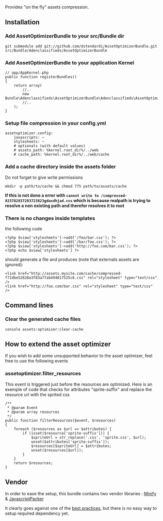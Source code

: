 Provides "on the fly" assets compression.

## Installation

### Add AssetOptimizerBundle to your src/Bundle dir

    git submodule add git://github.com/dstendardi/AssetOptimizerBundle.git src/Bundle/Adenclassifieds/AssetOptimizerBundle
    
### Add AssetOptimizerBundle to your application Kernel


    // app/AppKernel.php
    public function registerBundles()
    {
        return array(
            //..
            new Bundle\Adenclassifieds\AssetOptimizerBundle\Adenclassifieds\AssetOptimizerBundle(),
            //..
        );    
    }
    
### Setup file compression in your config.yml

    assetoptimizer.config:
        javascripts: ~
        stylesheets: ~
        # optionals (with default values)
        # assets_path: %kernel.root_dir%/../web
        # cache_path: %kernel.root_dir%/../web/cache

### Add a cache directory inside the assets folder

Do not forget to give write permissions

    mkdir -p path/to/cache && chmod 775 path/to/assets/cache

**If this is not done a error with `cannot write to /compressed-823782837283723823gdasdhjad.css` which is because realpath is trying
to resolve a non existing path and therefor resolves it to root**

### There is no changes inside templates

the following code

    <?php $view['stylesheets']->add('/foo/bar.css'); ?>
    <?php $view['stylesheets']->add('/bar/foo.css'); ?>
    <?php $view['stylesheets']->add('http://foo.com/bar.css'); ?>
    <?php echo $view['stylesheets'] ?>
    
should generate a file and produces (note that externals assets are ignored):

    <link href="http://assets.mysite.com/cache/compressed-f71dbe52628a3f83a77ab494817525c6.css" rel="stylesheet" type="text/css" />
    <link href="http://foo.com/bar.css" rel="stylesheet" type="text/css" />

## Command lines


### Clear the generated cache files

    console assets:optimizer:clear-cache


## How to extend the asset optimizer

If you wish to add some unsupported behavior to the asset optimizer, feel free to use the following events

###  assetoptimizer.filter_resources

This event is triggered just before the resources are optimized.
Here is an exemple of code that checks for attributes "sprite-suffix" and replace the resource url with the sprited css

    /**
     * @param Event
     * @param array resources
     */
    public function filterResources($event, $resources)
    {
        foreach ($resources as $url => $attributes) {
            if (isset($resource['sprite-suffix'])) {
                $spriteUrl = str_replace('.css', 'sprite.css', $url);
                unset($attributes['sprite-suffix']);
                $resources[$spriteUrl] = $attributes;
                unset($resources[$url]);
            }
        }
        return $resources;
    }

## Vendor

In order to ease the setup, this bundle contains two vendor libraries : [Minify](http://code.google.com/p/minify/wiki/ComponentClasses) & [JavascriptPacker](http://joliclic.free.fr/php/javascript-packer/en/)

It clearly goes against one of the [best practices](http://docs.symfony-reloaded.org/guides/bundles/best_practices.html), but there is no easy way to setup required dependency yet.
